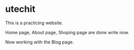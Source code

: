 # utechit

This is a practicing website.

Home page, About page, Shoping page are done write now.

Now working with the Blog page.
